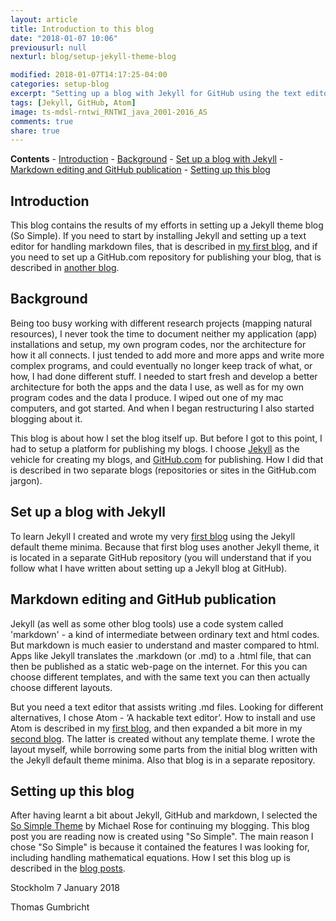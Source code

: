 ```yaml
---
layout: article
title: Introduction to this blog
date: "2018-01-07 10:06"
previousurl: null
nexturl: blog/setup-jekyll-theme-blog

modified: 2018-01-07T14:17:25-04:00
categories: setup-blog
excerpt: "Setting up a blog with Jekyll for GitHub using the text editor Atom"
tags: [Jekyll, GitHub, Atom]
image: ts-mdsl-rntwi_RNTWI_java_2001-2016_AS
comments: true
share: true
---
```

**Contents**
\- [Introduction](#introduction)
\- [Background](#background)
\- [Set up a blog with Jekyll](#set-up-a-blog-with-jekyll)
\- [Markdown editing and GitHub publication](#markdown-editing-and-github-publication)
\- [Setting up this blog](#setting-up-this-blog)

## Introduction

This blog contains the results of my efforts in setting up a Jekyll theme blog (So Simple). If you need to start by installing Jekyll and setting up a text editor for handling markdown files, that is described in [my first blog](https://karttur.github.io/setup-blog/2017/12/21/setup-blog-tools.html), and if you need to set up a GitHub.com repository for publishing your blog, that is described in [another blog](https://karttur.github.io/setup-github/).

## Background

 Being too busy working with different research projects (mapping natural resources), I never took the time to document neither my application (app) installations and setup, my own program codes, nor the architecture for how it all connects. I just tended to add more and more apps and write more complex programs, and could eventually no longer keep track of what, or how, I had done different stuff. I needed to start fresh and develop a better architecture for both the apps and the data I use, as well as for my own program codes and the data I produce. I wiped out one of my mac computers, and got started. And when I began restructuring I also started blogging about it.

 This blog is about how I set the blog itself up. But before I got to this point, I had to setup a platform for publishing my blogs. I choose [Jekyll](https://jekyllrb.com/) as the vehicle for creating my blogs, and [GitHub.com](https://github.com/) for publishing. How I did that is described in two separate blogs (repositories or sites in the GitHub.com jargon).

## Set up a blog with Jekyll

To learn Jekyll I created and wrote my very [first blog](https://karttur.github.io/setup-blog/2017/12/21/setup-blog-tools.html) using the Jekyll default theme minima. Because that first blog uses another Jekyll theme, it is located in a separate GitHub repository (you will understand that if you follow what I have written about setting up a Jekyll blog at GitHub).

## Markdown editing and GitHub publication

Jekyll (as well as some other blog tools) use a code system called 'markdown' - a kind of intermediate between ordinary text and html codes. But markdown is much easier to understand and master compared to html. Apps like Jekyll translates the <span class='file'>.markdown</span> (or <span class='file'>.md</span>) to a <span class='file'>.html</span> file, that can then be published as a static web-page on the internet. For this you can choose different templates, and with the same text you can then actually choose different layouts.

But you need a text editor that assists writing <span class='file'>.md</span> files. Looking for different alternatives, I chose Atom - ‘A hackable text editor’. How to install and use Atom is described in my [first blog](https://karttur.github.io/setup-blog/2017/12/21/setup-blog-tools.html#install-atom), and then expanded a bit more in my [second blog](https://karttur.github.io/setup-github/index.html#markdown-and-layout-using-atom). The latter is created without any template theme. I wrote the layout myself, while borrowing some parts from the initial blog written with the Jekyll default theme minima. Also that blog is in a separate repository.

## Setting up this blog

After having learnt a bit about Jekyll, GitHub and markdown, I selected the [So Simple Theme](https://github.com/mmistakes/so-simple-theme) by Michael Rose for continuing my blogging. This blog post you are reading now is created using "So Simple". The main reason I chose "So Simple" is because it contained the features I was looking for, including handling mathematical equations. How I set this blog up is  described in the [blog posts](../../blog/index.html).

Stockholm 7 January 2018

Thomas Gumbricht
